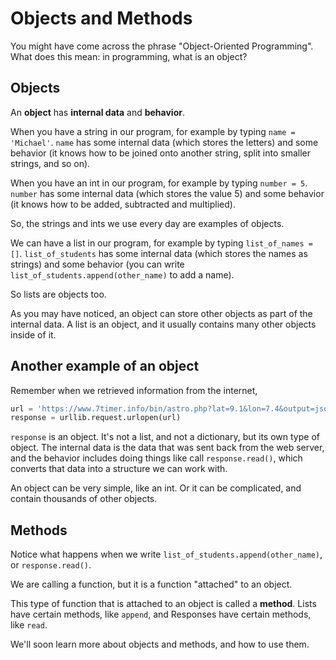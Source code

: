 
# Objects and Methods

You might have come across the phrase "Object-Oriented Programming". What does this mean: in programming, what is an object?

## Objects

An **object** has **internal data** and **behavior**.

When you have a string in our program, for example by typing `name = 'Michael'`. `name` has some internal data (which stores the letters) and some behavior (it knows how to be joined onto another string, split into smaller strings, and so on).

When you have an int in our program, for example by typing `number = 5`. `number` has some internal data (which stores the value 5) and some behavior (it knows how to be added, subtracted and multiplied).

So, the strings and ints we use every day are examples of objects.

We can have a list in our program, for example by typing `list_of_names = []`. `list_of_students` has some internal data (which stores the names as strings) and some behavior (you can write `list_of_students.append(other_name)` to add a name).

So lists are objects too.

As you may have noticed, an object can store other objects as part of the internal data. A list is an object, and it usually contains many other objects inside of it.

## Another example of an object

Remember when we retrieved information from the internet,

```python
url = 'https://www.7timer.info/bin/astro.php?lat=9.1&lon=7.4&output=json'
response = urllib.request.urlopen(url)
```

`response` is an object. It's not a list, and not a dictionary, but its own type of object. The internal data is the data that was sent back from the web server, and the behavior includes doing things like call `response.read()`, which converts that data into a structure we can work with.

An object can be very simple, like an int. Or it can be complicated, and contain thousands of other objects.

## Methods

Notice what happens when we write `list_of_students.append(other_name)`, or `response.read()`.

We are calling a function, but it is a function "attached" to an object.

This type of function that is attached to an object is called a **method**. Lists have certain methods, like `append`, and Responses have certain methods, like `read`.

We'll soon learn more about objects and methods, and how to use them.
